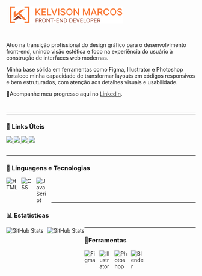<h3 align="left"> <img src="https://raw.githubusercontent.com/kelvimarcos/kelvimarcos/main/logo.svg" alt="Logo de Kelvison Marcos" style="width: 300px; height: auto; vertical-align: middle; margin-right: 8px; margin-left: 10px;" />
</h3>
<br/> 

Atuo na transição profissional do design gráfico para o desenvolvimento front-end, unindo visão estética e foco na experiência do usuário à construção de interfaces web modernas.

Minha base sólida em ferramentas como Figma, Illustrator e Photoshop fortalece minha capacidade de transformar layouts em códigos responsivos e bem estruturados, com atenção aos detalhes visuais e usabilidade.


📍Acompanhe meu progresso aqui no [LinkedIn](https://www.linkedin.com/in/kelvimarcos/).

<br/> 

---
### 🔗 Links Úteis


<a href="https://mail.google.com/mail/?view=cm&fs=1&to=kelvison.marcos10@gmail.com" target="_blank">
  <img src="https://img.shields.io/badge/-GMAIL-D14836?style=for-the-badge&logo=gmail&logoColor=white" />
</a>
<a href="https://www.instagram.com/kelvimarcos" target="_blank">
  <img src="https://img.shields.io/badge/-INSTAGRAM-E4405F?style=for-the-badge&logo=instagram&logoColor=white" />
</a>
<a href="https://www.linkedin.com/in/kelvimarcos/" target="_blank">
  <img src="https://img.shields.io/badge/-LINKEDIN-0A66C2?style=for-the-badge&logo=linkedin&logoColor=white" />
</a>
<a href="https://www.behance.net/kelvisondesigner" target="_blank">
  <img src="https://img.shields.io/badge/-BEHANCE-1769FF?style=for-the-badge&logo=behance&logoColor=white" />
</a>
       
<br/>
<br/>

---

### 🤖 Linguagens e Tecnologias

<img 
    align="left" 
    alt="HTML"
    title="HTML" 
    width="30px" 
    style="padding-right: 10px;" 
    src="https://cdn.jsdelivr.net/gh/devicons/devicon@latest/icons/html5/html5-original.svg" 
/>
<img 
    align="left" 
    alt="CSS" 
    title="CSS"
    width="30px" 
    style="padding-right: 10px;" 
    src="https://cdn.jsdelivr.net/gh/devicons/devicon@latest/icons/css3/css3-original.svg" 
/>
<img 
    align="left" 
    alt="JavaScript" 
    title="JavaScript"
    width="30px" 
    style="padding-right: 10px;" 
    src="https://cdn.jsdelivr.net/gh/devicons/devicon@latest/icons/javascript/javascript-original.svg" 
/>


<br/>        
<br/>
<br/>

---
### 📊 Estatísticas

<p>
  <img 
    align="left" 
    alt="GitHub Stats" 
    height="200" 
    style="padding-right: 10px;" 
    src="https://github-readme-stats.vercel.app/api?username=kelvimarcos&show_icons=true&theme=tokyonight&include_all_commits=true&locale=pt-br" 
  />

<img 
      align="left" 
      alt="GitHub Stats" 
      height="200" 
      src="https://github-readme-stats.vercel.app/api/top-langs/?username=kelvimarcos&theme=tokyonight&layout=compact&custom_title=Tecnologias&langs_count=9" 
  />

---
### 🤖Ferramentas


  <img align="left" 
    alt="Figma" 
    title="Figma"
    width="30px" 
    style="padding-right: 10px;"  src="https://cdn.jsdelivr.net/gh/devicons/devicon@latest/icons/figma/figma-original.svg" />


<img align="left" 
    alt="Illustrator" 
    title="Illustrator"
    width="30px" 
    style="padding-right: 10px;"  src="https://cdn.jsdelivr.net/gh/devicons/devicon@latest/icons/illustrator/illustrator-plain.svg" />
      

<img align="left" 
    alt="Photoshop" 
    title="Photoshop"
    width="34px" 
    style="padding-right: 10px;"  src="https://cdn.jsdelivr.net/gh/devicons/devicon@latest/icons/photoshop/photoshop-original.svg" />      

<img align="left" 
    alt="Blender" 
    title="Blender"
    width="34px" 
    style="padding-right: 10px;"  src="https://cdn.jsdelivr.net/gh/devicons/devicon@latest/icons/blender/blender-original.svg" />  

                










</p>
